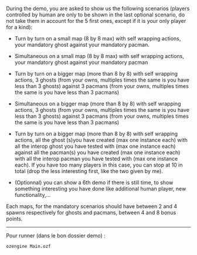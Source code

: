 During the demo, you are asked to show us the following scenarios (players controlled by human are only to be shown in the last optional scenario, do not take them in account for the 5 first ones, except if it is your only player for a kind): 

- Turn by turn on a small map (8 by 8 max) with self wrapping actions, your mandatory ghost against your mandatory pacman. 

- Simultaneous on a small map (8 by 8 max) with self wrapping actions, your mandatory ghost against your mandatory pacman 

- Turn by turn on a bigger map (more than 8 by 8) with self wrapping actions, 3 ghosts (from your owns, multiples times the same is you have less than 3 ghosts) against 3 pacmans (from your owns, multiples times the same is you have less than 3 pacmans)

- Simultaneous on a bigger map (more than 8 by 8) with self wrapping actions, 3 ghosts (from your owns, multiples times the same is you have less than 3 ghosts) against 3 pacmans (from your owns, multiples times the same is you have less than 3 pacmans)

- Turn by turn on a bigger map (more than 8 by 8) with self wrapping actions, all the ghost (s)you have created (max one instance each) with all the interop ghost you have tested with (max one instance each) against all the pacman(s) you have created (max one instance each) with all the interop pacman you have tested with (max one instance each). If you have too many players in this case, you can stop at 10 in total (drop the less interesting first, like the two given by me). 

- (Optionnal) you can show a 6th demo if there is still time, to show something interesting you have done like additional human player, new functionality,...

Each maps, for the mandatory scenarios should have between 2 and 4 spawns respectively for ghosts and pacmans, between 4 and 8 bonus points.

-----------------------------

Pour runner (dans le bon dossier demo) : 
```
ozengine Main.ozf
```